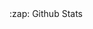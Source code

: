 
<summary> :zap: Github Stats 
  <img alt = "alperiox's Github Statistics" src = "https://my-project-five-mu.vercel.app/api?username=alperiox&show_icons=true&hide_border=true />
                                                   </summary>
